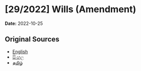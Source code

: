 # [29/2022] Wills (Amendment)

**Date:** 2022-10-25

## Original Sources

- [English](https://documents.gov.lk/view/acts/2022/10/29-2022_E.pdf)
- [සිංහල](https://documents.gov.lk/view/acts/2022/10/29-2022_S.pdf)
- [தமிழ்](https://documents.gov.lk/view/acts/2022/10/29-2022_T.pdf)
